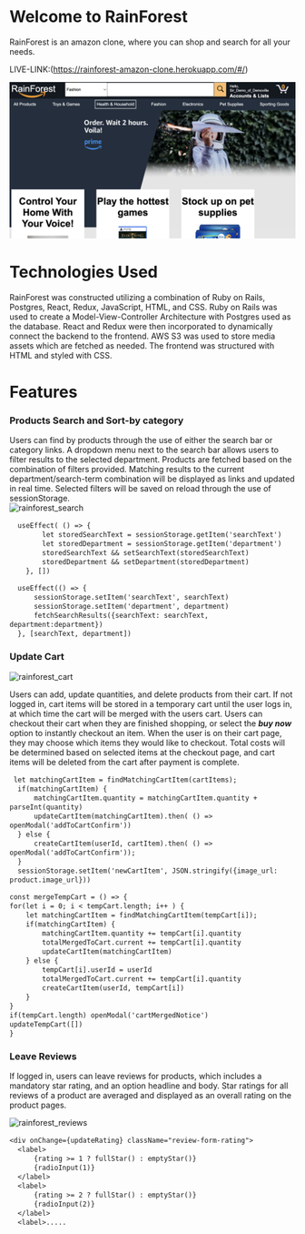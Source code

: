 # Welcome to RainForest
RainForest is an amazon clone, where you can shop and search for all your needs.

LIVE-LINK:(https://rainforest-amazon-clone.herokuapp.com/#/)

![alt text](https://github.com/Domingo-creator/RainForest/blob/master/app/assets/images/main_page_screenshot.png) 


# Technologies Used
RainForest was constructed utilizing a combination of Ruby on Rails, Postgres, React, Redux, JavaScript, HTML, and CSS. Ruby on Rails was used to create a Model-View-Controller Architecture with Postgres used as the database. React and Redux were then incorporated to dynamically connect the backend to the frontend. AWS S3 was used to store media assets which are fetched as needed. The frontend was structured with HTML and styled with CSS.


# Features
### Products Search and Sort-by category
Users can find by products through the use of either the search bar or category links. A dropdown menu next to the search bar allows users to filter results to the selected department. Products are fetched based on the combination of filters provided. Matching results to the current department/search-term combination will be displayed as links and updated in real time.  Selected filters will be saved on reload through the use of sessionStorage.  
![rainforest_search](https://user-images.githubusercontent.com/59151493/166298514-37f8a4fb-4f52-4fe7-8722-4bba67765f78.gif)

```
  useEffect( () => {
        let storedSearchText = sessionStorage.getItem('searchText')
        let storedDepartment = sessionStorage.getItem('department')
        storedSearchText && setSearchText(storedSearchText)
        storedDepartment && setDepartment(storedDepartment)
    }, [])
```
```
  useEffect(() => {
      sessionStorage.setItem('searchText', searchText)
      sessionStorage.setItem('department', department)
      fetchSearchResults({searchText: searchText, department:department})
  }, [searchText, department])

```

### Update Cart

![rainforest_cart](https://user-images.githubusercontent.com/59151493/166296492-e360ccc0-8ba5-498e-bb46-9b91b0da614f.gif)

Users can add, update quantities, and delete products from their cart.  If not logged in, cart items will be stored in a temporary cart until the user logs in, at which time the cart will be merged with the users cart.  Users can checkout their cart when they are finished shopping, or select the **_buy now_** option to instantly checkout an item.  When the user is on their cart page, they may choose which items they would like to checkout.  Total costs will be determined based on selected items at the checkout page, and cart items will be deleted from the cart after payment is complete.

```
 let matchingCartItem = findMatchingCartItem(cartItems);
  if(matchingCartItem) {
      matchingCartItem.quantity = matchingCartItem.quantity + parseInt(quantity)
      updateCartItem(matchingCartItem).then( () => openModal('addToCartConfirm'))
  } else {
      createCartItem(userId, cartItem).then( () => openModal('addToCartConfirm'));
  }
  sessionStorage.setItem('newCartItem', JSON.stringify({image_url: product.image_url}))
```

```
const mergeTempCart = () => {
for(let i = 0; i < tempCart.length; i++ ) {
    let matchingCartItem = findMatchingCartItem(tempCart[i]);
    if(matchingCartItem) {
        matchingCartItem.quantity += tempCart[i].quantity
        totalMergedToCart.current += tempCart[i].quantity
        updateCartItem(matchingCartItem)
    } else {
        tempCart[i].userId = userId
        totalMergedToCart.current += tempCart[i].quantity
        createCartItem(userId, tempCart[i])
    }
}
if(tempCart.length) openModal('cartMergedNotice')
updateTempCart([])
}
```

### Leave Reviews
If logged in, users can leave reviews for products, which includes a mandatory star rating, and an option headline and body.  Star ratings for all reviews of a product are averaged and displayed as an overall rating on the product pages.

![rainforest_reviews](https://user-images.githubusercontent.com/59151493/166301291-4ba76ff8-c7c3-46fb-988d-b97fd63b54bc.gif)

```
<div onChange={updateRating} className="review-form-rating">
  <label>
      {rating >= 1 ? fullStar() : emptyStar()}
      {radioInput(1)}
  </label>
  <label>
      {rating >= 2 ? fullStar() : emptyStar()}
      {radioInput(2)}
  </label>
  <label>.....
```

